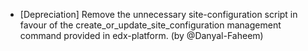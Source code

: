 - [Depreciation] Remove the unnecessary site-configuration script in favour of the create_or_update_site_configuration management command provided in edx-platform. (by @Danyal-Faheem)